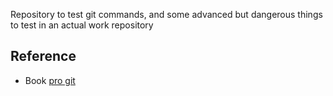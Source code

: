 Repository to test git commands, and some advanced but dangerous things to test in an actual work repository
## Reference
* Book [pro git](https://git-scm.com/book/en/v2)
